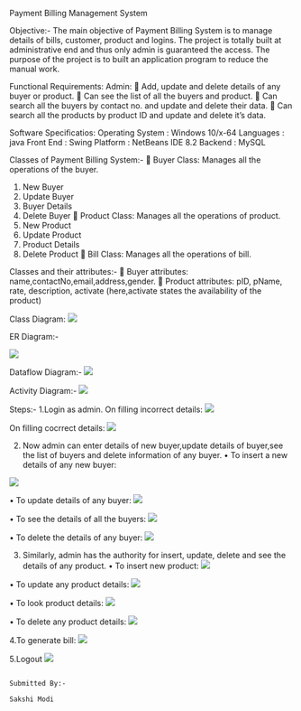 Payment Billing Management System

Objective:-
The main objective of Payment Billing System is to manage details of bills, customer, product and logins. The project is totally built at administrative end and thus only admin is guaranteed the access. The purpose of the project is to built an application program to reduce the manual work.	

Functional  Requirements:
Admin:
	Add, update and delete details of any buyer or product.
	Can see the list of all the buyers and product.
	Can search all the buyers by contact no. and update and delete their data.
	Can search all the products by product ID and update and delete it’s data.

Software Specificatios:
Operating System   	 : 	Windows 10/x-64
Languages  		 : 	java 
Front End	   	 : 	Swing
Platform		 : 	NetBeans IDE 8.2
Backend                  : 	MySQL

Classes of Payment Billing System:-
	Buyer Class: Manages all the operations of the buyer.
1.	New Buyer
2.	Update Buyer
3.	Buyer Details
4.	Delete Buyer
	Product Class: Manages all the operations of product.
1.	New Product
2.	Update Product
3.	Product Details
4.	Delete Product
	Bill Class: Manages all the operations of bill.

Classes and their attributes:-
	Buyer attributes: name,contactNo,email,address,gender.
	Product attributes: pID, pName, rate, description, activate
                                  (here,activate states the availability of the product)

Class Diagram:
![](Screenshots/class_diagram.png)


ER Diagram:-

![](Screenshots/ER_diagram.png)


Dataflow Diagram:-
![](Screenshots/dataflow_diagram.png)


Activity Diagram:-
![](Screenshots/activity_diagram.png)



Steps:-
1.Login as admin.
On filling incorrect details:
![](Screenshots/Incorrect_Username_Password.png)

On filling cocrrect details:
 ![](Screenshots/Correct_Username.png)

2. Now admin can enter details of new buyer,update details of buyer,see the list of buyers and delete information of any buyer.
•	To insert a new details of any new buyer:
 
![](Screenshots/insert_buyer.png)
 
•	To update details of any buyer:
![](Screenshots/update_buyer.png) 
 
•	To see the  details of all the buyers:
![](Screenshots/buyer_details.png)

•	To delete the details  of any buyer:
 ![](Screenshots/delete_buyer.png)

3. Similarly, admin has the authority for insert, update, delete and see the details of any product.
•	To insert new product:
![](Screenshots/insert_product.png)

•	To update any product details:
![](Screenshots/update_product.png)

•	To look product details:
 ![](Screenshots/product_details.png)
 
•	To delete any product details:
 ![](Screenshots/delete_product.png)

4.To generate bill:
 ![](Screenshots/billing.png)

5.Logout
![](Screenshots/logout.png) 

                                                                                                                                 Submitted By:-
                                                                                                                                 Sakshi Modi

 
